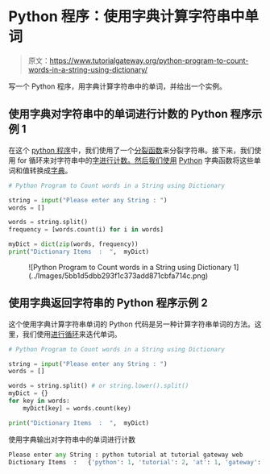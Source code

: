 # Python 程序：使用字典计算字符串中单词

> 原文：<https://www.tutorialgateway.org/python-program-to-count-words-in-a-string-using-dictionary/>

写一个 Python 程序，用字典计算字符串中的单词，并给出一个实例。

## 使用字典对字符串中的单词进行计数的 Python 程序示例 1

在这个 [python 程序](https://www.tutorialgateway.org/python-programming-examples/)中，我们使用了一个[分裂函数](https://www.tutorialgateway.org/python-split/)来分裂字符串。接下来，我们使用 for 循环来对字符串中的[字进行计数。然后我们使用](https://www.tutorialgateway.org/python-count-list-items/) [Python](https://www.tutorialgateway.org/python-tutorial/) 字典函数将这些单词和值转换成[字典](https://www.tutorialgateway.org/python-dictionary/)。

```py
# Python Program to Count words in a String using Dictionary

string = input("Please enter any String : ")
words = []

words = string.split()
frequency = [words.count(i) for i in words]

myDict = dict(zip(words, frequency))
print("Dictionary Items  :  ",  myDict)
```

<figure class="wp-block-image">![Python Program to Count words in a String using Dictionary 1](../Images/5bb1d5dbb293f1c373add871cbfa714c.png)</figure>

## 使用字典返回字符串的 Python 程序示例 2

这个使用字典计算字符串单词的 Python 代码是另一种计算字符串单词的方法。这里，我们使用[进行循环](https://www.tutorialgateway.org/python-for-loop/)来迭代单词。

```py
# Python Program to Count words in a String using Dictionary

string = input("Please enter any String : ")
words = []

words = string.split() # or string.lower().split()
myDict = {}
for key in words:
    myDict[key] = words.count(key)

print("Dictionary Items  :  ",  myDict)
```

使用字典输出对字符串中的单词进行计数

```py
Please enter any String : python tutorial at tutorial gateway web
Dictionary Items  :   {'python': 1, 'tutorial': 2, 'at': 1, 'gateway': 1, 'web': 1}
```
